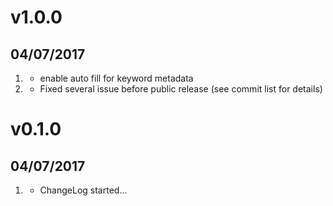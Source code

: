 # v1.0.0
## 04/07/2017
1. [](#improved)
    * enable auto fill for keyword metadata
1. [](#bugfix)
    * Fixed several issue before public release (see commit list for details)

# v0.1.0
## 04/07/2017

1. [](#new)
    * ChangeLog started...
